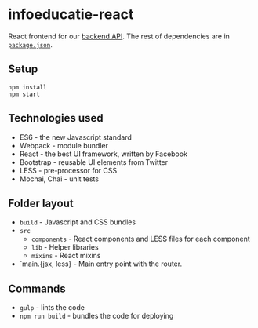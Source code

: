 # infoeducatie-react

React frontend for our [backend API](https://github.com/infoeducatie/infoeducatie-api).
The rest of dependencies are in [`package.json`](https://github.com/infoeducatie/infoeducatie-react/blob/master/package.json).

## Setup

```
npm install
npm start
```

## Technologies used

- ES6 - the new Javascript standard
- Webpack - module bundler
- React - the best UI framework, written by Facebook
- Bootstrap - reusable UI elements from Twitter
- LESS - pre-processor for CSS
- Mochai, Chai - unit tests

## Folder layout

- `build` - Javascript and CSS bundles
- `src`
  - `components` - React components and LESS files for each component
  - `lib` - Helper libraries
  - `mixins` - React mixins
- `main.{jsx, less} - Main entry point with the router.

## Commands

- `gulp` - lints the code
- `npm run build` - bundles the code for deploying
